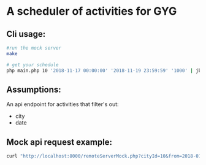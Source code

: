 # A scheduler of activities for GYG



## Cli usage:

```sh
#run the mock server
make

# get your schedule
php main.php 10 '2018-11-17 00:00:00' '2018-11-19 23:59:59' '1000' | jb
```



## Assumptions:

An api endpoint for activities that filter's out:

 - city
 - date



## Mock api request example:


```sh
curl "http://localhost:8000/remoteServerMock.php?cityId=10&from=2018-01-01&to=2018-01-01" | jb 
```


